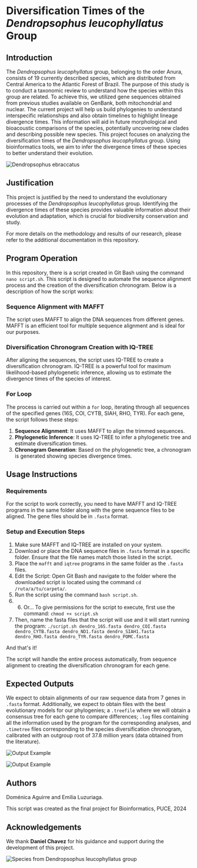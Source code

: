 # Diversification Times of the *Dendropsophus leucophyllatus* Group

## Introduction
The *Dendropsophus leucophyllatus* group, belonging to the order Anura, consists of 19 currently described species, which are distributed from Central America to the Atlantic Forest of Brazil. The purpose of this study is to conduct a taxonomic review to understand how the species within this group are related. To achieve this, we utilized gene sequences obtained from previous studies available on GenBank, both mitochondrial and nuclear. The current project will help us build phylogenies to understand interspecific relationships and also obtain timelines to highlight lineage divergence times. This information will aid in future morphological and bioacoustic comparisons of the species, potentially uncovering new clades and describing possible new species.
This project focuses on analyzing the diversification times of the *Dendropsophus leucophyllatus* group. Using bioinformatics tools, we aim to infer the divergence times of these species to better understand their evolution.

![*Dendropsophus ebraccatus*](https://lh5.ggpht.com/cDYyS4pfvgoyQBuV6Wqe3um51wUNlCAEIUAj6rA8PtltGZNaU9RDyVDQoTrANtTJacP28wKe8bLMgt1sTgU=s580)

## Justification

This project is justified by the need to understand the evolutionary processes of the *Dendropsophus leucophyllatus* group. Identifying the divergence times of these species provides valuable information about their evolution and adaptation, which is crucial for biodiversity conservation and study.

For more details on the methodology and results of our research, please refer to the additional documentation in this repository.

## Program Operation

In this repository, there is a script created in Git Bash using the command `nano script.sh`. This script is designed to automate the sequence alignment process and the creation of the diversification chronogram. Below is a description of how the script works:

### Sequence Alignment with MAFFT

The script uses MAFFT to align the DNA sequences from different genes. MAFFT is an efficient tool for multiple sequence alignment and is ideal for our purposes.

### Diversification Chronogram Creation with IQ-TREE

After aligning the sequences, the script uses IQ-TREE to create a diversification chronogram. IQ-TREE is a powerful tool for maximum likelihood-based phylogenetic inference, allowing us to estimate the divergence times of the species of interest.

### For Loop

The process is carried out within a `for` loop, iterating through all sequences of the specified genes (16S, COI, CYTB, SIAH, RHO, TYR). For each gene, the script follows these steps:

1. **Sequence Alignment**: It uses MAFFT to align the trimmed sequences.
2. **Phylogenetic Inference**: It uses IQ-TREE to infer a phylogenetic tree and estimate diversification times.
3. **Chronogram Generation**: Based on the phylogenetic tree, a chronogram is generated showing species divergence times.

## Usage Instructions

### Requirements

For the script to work correctly, you need to have MAFFT and IQ-TREE programs in the same folder along with the gene sequence files to be aligned. The gene files should be in `.fasta` format.

### Setup and Execution Steps

1. Make sure MAFFT and IQ-TREE are installed on your system.
2. Download or place the DNA sequence files in `.fasta` format in a specific folder. Ensure that the file names match those listed in the script.
3. Place the `mafft` and `iqtree` programs in the same folder as the `.fasta` files.
4. Edit the Script: Open Git Bash and navigate to the folder where the downloaded script is located using the command `cd /ruta/a/tu/carpeta/`.
5. Run the script using the command `bash script.sh`.
6. 6. Or... To give permissions for the script to execute, first use the command:
`chmod +× script.sh`
7. Then, name the fasta files that the script will use and it will start running the program: 
`./script.sh dendro_16S.fasta dendro_COI.fasta dendro_CYTB.fasta dendro_ND1.fasta dendro_SIAH1.fasta dendro_RHO.fasta dendro_TYR.fasta dendro_POMC.fasta`

And that's it!

The script will handle the entire process automatically, from sequence alignment to creating the diversification chronogram for each gene.

## Expected Outputs
We expect to obtain alignments of our raw sequence data from 7 genes in `.fasta` format. Additionally, we expect to obtain files with the best evolutionary models for our phylogenies; a `.treefile` where we will obtain a consensus tree for each gene to compare differences; `.log` files containing all the information used by the program for the corresponding analyses, and `.timetree` files corresponding to the species diversification chronogram, calibrated with an outgroup root of 37.8 million years (data obtained from the literature).


![Output Example](https://multimedia20stg.blob.core.windows.net/especies/1428Captura%20de%20pantalla%202022-12-21%20a%20las%2010.53.50.png)

![Output Example](https://multimedia20stg.blob.core.windows.net/especies/1428Captura%20de%20pantalla%202022-12-21%20a%20las%2010.53.50.png)

## Authors

Doménica Aguirre and Emilia Luzuriaga.

This script was created as the final project for Bioinformatics, PUCE, 2024

## Acknowledgements

We thank **Daniel Chavez** for his guidance and support during the development of this project.

![Species from *Dendropsophus leucophyllatus* group](https://encrypted-tbn0.gstatic.com/images?q=tbn:ANd9GcTV7GwwGu5dpZXXXhKOv7gD-HfquoRpbz3Y6Q&s)
